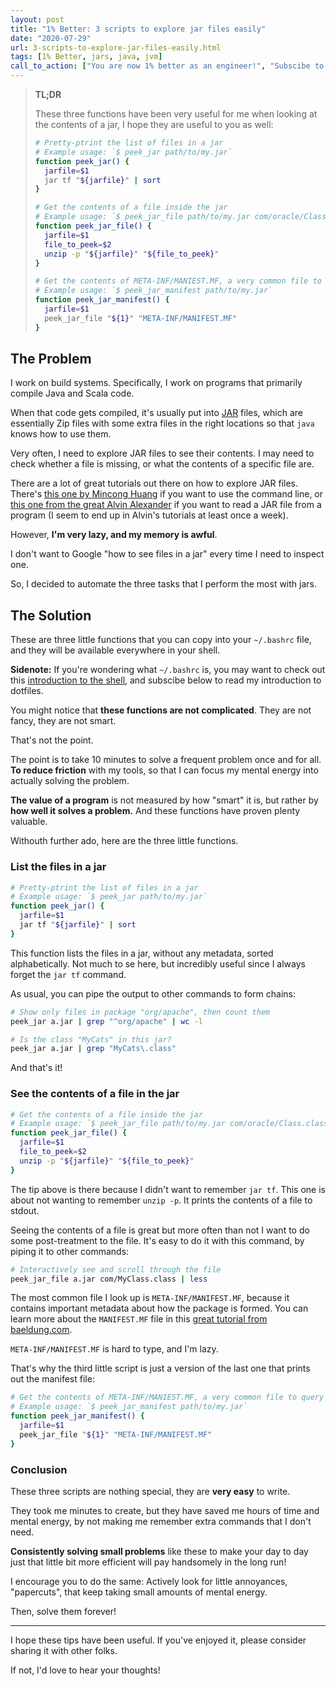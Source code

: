 ```yaml
---
layout: post
title: "1% Better: 3 scripts to explore jar files easily"
date: "2020-07-29"
url: 3-scripts-to-explore-jar-files-easily.html
tags: [1% Better, jars, java, jvm]
call_to_action: ["You are now 1% better as an engineer!", "Subscibe to get the next 1% tip!"]
---
```


> **TL;DR**
>
> These three functions have been very useful for me when looking at the contents of a jar,
> I hope they are useful to you as well:
>
> ```bash
> # Pretty-ptrint the list of files in a jar
> # Example usage: `$ peek_jar path/to/my.jar`
> function peek_jar() {
>   jarfile=$1
>   jar tf "${jarfile}" | sort
> }
>
> # Get the contents of a file inside the jar
> # Example usage: `$ peek_jar_file path/to/my.jar com/oracle/Class.class`
> function peek_jar_file() {
>   jarfile=$1
>   file_to_peek=$2
>   unzip -p "${jarfile}" "${file_to_peek}"
> }
>
> # Get the contents of META-INF/MANIEST.MF, a very common file to query
> # Example usage: `$ peek_jar_manifest path/to/my.jar`
> function peek_jar_manifest() {
>   jarfile=$1
>   peek_jar_file "${1}" "META-INF/MANIFEST.MF"
> }
> ```

## The Problem

I work on build systems. Specifically, I work on programs that primarily compile Java and Scala code.

When that code gets compiled, it's usually put into [JAR](https://en.wikipedia.org/wiki/JAR_(file_format)) files, which are essentially Zip files with some extra files in the right locations so that `java` knows how to use them.

Very often, I need to explore JAR files to see their contents. I may need to check whether a file is missing, or what the contents of a specific file are.

There are a lot of great tutorials out there on how to explore JAR files. There's [this one by Mincong Huang](https://mincong.io/2019/04/30/viewing-the-contents-of-jar/) if you want to use the command line, or [this one from the great Alvin Alexander](https://alvinalexander.com/blog/post/java/read-text-file-from-jar-file/) if you want to read a JAR file from a program (I seem to end up in Alvin's tutorials at least once a week).

However, **I'm very lazy, and my memory is awful**. 

I don't want to Google "how to see files in a jar" every time I need to inspect one.

So, I decided to automate the three tasks that I perform the most with jars.

## The Solution

These are three little functions that you can copy into your `~/.bashrc` file, and they will be available everywhere in your shell.

**Sidenote:** If you're wondering what `~/.bashrc` is, you may want to check out this [introduction to the shell](https://codeburst.io/your-perfect-kickstart-to-shell-scripting-857b81c0939b/), and subscibe below to read my introduction to dotfiles.

You might notice that **these functions are not complicated**. They are not fancy, they are not smart.

That's not the point.

The point is to take 10 minutes to solve a frequent problem once and for all. **To reduce friction** with my tools, so that I can focus my mental energy into actually solving the problem.

**The value of a program** is not measured by how "smart" it is, but rather by **how well it solves a problem.** And these functions have proven plenty valuable.

Withouth further ado, here are the three little functions.

### List the files in a jar

```bash
# Pretty-ptrint the list of files in a jar
# Example usage: `$ peek_jar path/to/my.jar`
function peek_jar() {
  jarfile=$1
  jar tf "${jarfile}" | sort
}
```

This function lists the files in a jar, without any metadata, sorted alphabetically.
Not much to se here, but incredibly useful since I always forget the `jar tf` command.

As usual, you can pipe the output to other commands to form chains:

```bash
# Show only files in package "org/apache", then count them
peek_jar a.jar | grep "^org/apache" | wc -l

# Is the class "MyCats" in this jar?
peek_jar a.jar | grep "MyCats\.class"
```

And that's it!

### See the contents of a file in the jar

```bash
# Get the contents of a file inside the jar
# Example usage: `$ peek_jar_file path/to/my.jar com/oracle/Class.class`
function peek_jar_file() {
  jarfile=$1
  file_to_peek=$2
  unzip -p "${jarfile}" "${file_to_peek}"
}
```

The tip above is there because I didn't want to remember `jar tf`. This one is about not wanting to remember `unzip -p`.
It prints the contents of a file to stdout.

Seeing the contents of a file is great but more often than not I want to do some post-treatment to the file.
It's easy to do it with this command, by piping it to other commands:

```bash
# Interactively see and scroll through the file
peek_jar_file a.jar com/MyClass.class | less
```

The most common file I look up is `META-INF/MANIFEST.MF`, because it contains important metadata about how the package is formed.  You can learn more about the `MANIFEST.MF` file in this [great tutorial from baeldung.com](https://www.baeldung.com/java-jar-manifest).

`META-INF/MANIFEST.MF` is hard to type, and I'm lazy.

That's why the third little script is just a version of the last one that prints out the manifest file:

```bash
# Get the contents of META-INF/MANIEST.MF, a very common file to query
# Example usage: `$ peek_jar_manifest path/to/my.jar`
function peek_jar_manifest() {
  jarfile=$1
  peek_jar_file "${1}" "META-INF/MANIFEST.MF"
}
```

### Conclusion

These three scripts are nothing special, they are **very easy** to write.

They took me minutes to create, but they have saved me hours of time and mental energy, by not making me remember extra commands that I don't need.

**Consistently solving small problems** like these to make your day to day just that little bit more efficient will pay handsomely in the long run!

I encourage you to do the same: Actively look for little annoyances, "papercuts", that keep taking small amounts of mental energy. 

Then, solve them forever!

---

I hope these tips have been useful. If you've enjoyed it, please consider sharing it with other folks.

If not, I'd love to hear your thoughts!